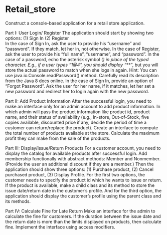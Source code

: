 # Retail_store
Construct a console-based application for a retail store application.

Part I: User Login/ Register
The application should start by showing two options: (1) Sign In (2) Register  
In the case of Sign In, ask the user to provide his “username” and “password”. If they match, let her in, not otherwise. 
In the case of Register, ask the user to provide his “full name”, “username”, and “password”. In the case of a password, echo the asterisk symbol (*) in place of the typed character. E.g., if a user types “1@4”, you should display “***”, but you will store the actual password to match when she logs in again. 
Hint: You can use java.io.Console.readPassword() method. Carefully read its description from the Java 8 docs online.
In the case of Sign In, provide an option of “Forgot Password”. Ask the user for her name, if it matches, let her set a new password and redirect her to login again with the new password.

Part II: Add Product Information
After the successful login, you need to make an interface only for an admin account to add product information.
In which admin will pass the product information like product id, product name, and their status of availability (e.g., In-store, Out-of-Stock, five copies available, discounted price if any,  decide the period of time a customer can return/replace the product). 
Create an interface to compute the total number of products available at the store. Calculate the maximum profit they can make from the sale of the products.

Part III: Display/Issue/Return Products
For a customer account, you need to display the catalog for available products after successful login.
Add membership functionally with abstract methods: Member and Nonmember. (Provide the user an additional discount if they are a member.)
Then the application should show three options: (1) Purchase product,  (2) Cancel purchased product, (3) Display Profile.
For the first two options, the customer needs to specify the product id which he wants to issue or return.
If the product is available, make a child class and its method to store the issue date/return date in the customer’s profile.
And for the third option, the application should display the customer’s profile using the parent class and its methods.

Part IV: Calculate Fine for Late Return
Make an interface for the admin to calculate the fine for customers.
If the duration between the issue date and the return date is more than the limits displayed on products, then calculate fine.
Implement the interface using access modifiers.
